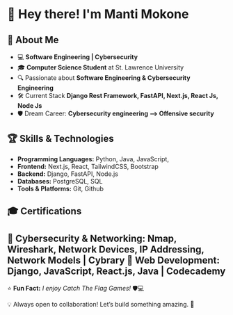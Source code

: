 # 👋 Hey there! I'm Manti Mokone  

## 🚀 About Me  
- 💻 **Software Engineering | Cybersecurity**  
- 🎓 **Computer Science Student** at St. Lawrence University  
- 🔍 Passionate about  **Software Engineering & Cybersecurity Engineering**  
- 🛠️ Current Stack **Django Rest Framework, FastAPI, Next.js, React Js, Node Js**  
- 🛡️ Dream Career:  **Cybersecurity engineering --> Offensive security**  

## 🏆 Skills & Technologies  
- **Programming Languages:** Python, Java, JavaScript, 
- **Frontend:** Next.js, React, TailwindCSS, Bootstrap
- **Backend:** Django, FastAPI, Node.js  
- **Databases:** PostgreSQL, SQL  
- **Tools & Platforms:** Git, Github 

## 🎓 Certifications  
📜 **Cybersecurity & Networking:** Nmap, Wireshark, Network Devices, IP Addressing, Network Models | Cybrary 
📜 **Web Development:** Django, JavaScript, React.js, Java | Codecademy 
---

⭐ **Fun Fact:** *I enjoy Catch The Flag Games!* 🛡️💻  

💡 Always open to collaboration! Let’s build something amazing. 🚀  
